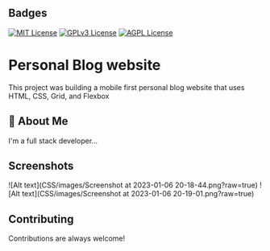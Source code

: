 
## Badges

[![MIT License](https://img.shields.io/badge/License-MIT-green.svg)](https://choosealicense.com/licenses/mit/)
[![GPLv3 License](https://img.shields.io/badge/License-GPL%20v3-yellow.svg)](https://opensource.org/licenses/)
[![AGPL License](https://img.shields.io/badge/license-AGPL-blue.svg)](http://www.gnu.org/licenses/agpl-3.0)


# Personal Blog website

This project was building a mobile first personal blog website that uses HTML, CSS, Grid, and Flexbox


## 🚀 About Me
I'm a full stack developer...


## Screenshots

![Alt text](CSS/images/Screenshot at 2023-01-06 20-18-44.png?raw=true)
![Alt text](CSS/images/Screenshot at 2023-01-06 20-19-01.png?raw=true)


## Contributing

Contributions are always welcome!



